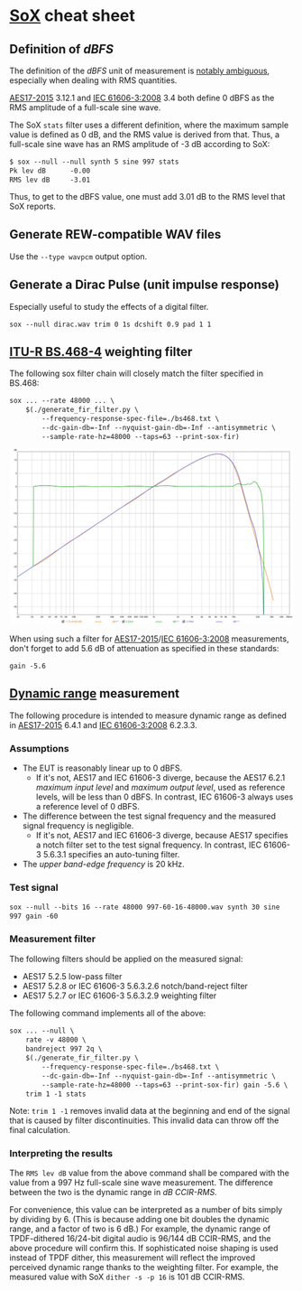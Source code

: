 # [SoX][] cheat sheet

## Definition of *dBFS*

The definition of the *dBFS* unit of measurement is [notably ambiguous][dbFS],
especially when dealing with RMS quantities.

[AES17-2015][] 3.12.1 and [IEC 61606-3:2008][] 3.4 both define 0 dBFS as the RMS
amplitude of a full-scale sine wave.

The SoX `stats` filter uses a different definition, where the maximum sample
value is defined as 0 dB, and the RMS value is derived from that. Thus, a
full-scale sine wave has an RMS amplitude of -3 dB according to SoX:

```
$ sox --null --null synth 5 sine 997 stats
Pk lev dB      -0.00
RMS lev dB     -3.01
```

Thus, to get to the dBFS value, one must add 3.01 dB to the RMS level that SoX
reports.

## Generate REW-compatible WAV files

Use the `--type wavpcm` output option.

## Generate a Dirac Pulse (unit impulse response)

Especially useful to study the effects of a digital filter.

```
sox --null dirac.wav trim 0 1s dcshift 0.9 pad 1 1
```

## [ITU-R BS.468-4][] weighting filter

The following sox filter chain will closely match the filter specified in
BS.468:

```
sox ... --rate 48000 ... \
	$(./generate_fir_filter.py \
		--frequency-response-spec-file=./bs468.txt \
		--dc-gain-db=-Inf --nyquist-gain-db=-Inf --antisymmetric \
		--sample-rate-hz=48000 --taps=63 --print-sox-fir)
```

![BS.468 filter response](bs468.png)

When using such a filter for [AES17-2015][]/[IEC 61606-3:2008][] measurements,
don't forget to add 5.6 dB of attenuation as specified in these standards:

```
gain -5.6
```

## [Dynamic range][] measurement

The following procedure is intended to measure dynamic range as defined in
[AES17-2015][] 6.4.1 and [IEC 61606-3:2008][] 6.2.3.3.

### Assumptions

- The EUT is reasonably linear up to 0 dBFS.
  - If it's not, AES17 and IEC 61606-3 diverge, because the AES17 6.2.1 *maximum
    input level* and *maximum output level*, used as reference levels, will be
	less than 0 dBFS. In contrast, IEC 61606-3 always uses a reference level of
	0 dBFS.
- The difference between the test signal frequency and the measured signal
  frequency is negligible.
  - If it's not, AES17 and IEC 61606-3 diverge, because AES17 specifies a notch
    filter set to the test signal frequency. In contrast, IEC 61606-3 5.6.3.1
	specifies an auto-tuning filter.
- The *upper band-edge frequency* is 20 kHz.

### Test signal

```
sox --null --bits 16 --rate 48000 997-60-16-48000.wav synth 30 sine 997 gain -60
```

### Measurement filter

The following filters should be applied on the measured signal:

- AES17 5.2.5 low-pass filter
- AES17 5.2.8 or IEC 61606-3 5.6.3.2.6 notch/band-reject filter
- AES17 5.2.7 or IEC 61606-3 5.6.3.2.9 weighting filter

The following command implements all of the above:

```
sox ... --null \
	rate -v 48000 \
	bandreject 997 2q \
	$(./generate_fir_filter.py \
		--frequency-response-spec-file=./bs468.txt \
		--dc-gain-db=-Inf --nyquist-gain-db=-Inf --antisymmetric \
		--sample-rate-hz=48000 --taps=63 --print-sox-fir) gain -5.6 \
	trim 1 -1 stats
```

Note: `trim 1 -1` removes invalid data at the beginning and end of the signal
that is caused by filter discontinuities. This invalid data can throw off the
final calculation.

### Interpreting the results

The `RMS lev dB` value from the above command shall be compared with the value
from a 997 Hz full-scale sine wave measurement. The difference between the two
is the dynamic range in *dB CCIR-RMS*.

For convenience, this value can be interpreted as a number of bits simply by
dividing by 6. (This is because adding one bit doubles the dynamic range, and
a factor of two is 6 dB.) For example, the dynamic range of TPDF-dithered
16/24-bit digital audio is 96/144 dB CCIR-RMS, and the above procedure will
confirm this. If sophisticated noise shaping is used instead of TPDF dither,
this measurement will reflect the improved perceived dynamic range thanks to the
weighting filter. For example, the measured value with SoX `dither -s -p 16` is
101 dB CCIR-RMS.

[AES17-2015]: http://www.aes.org/publications/standards/search.cfm?docID=21
[dbFS]: https://en.wikipedia.org/wiki/DBFS#RMS_levels
[dither]: https://en.wikipedia.org/wiki/Dither
[dynamic range]: https://en.wikipedia.org/wiki/Dynamic_range#Audio
[IEC 61606-3:2008]: https://webstore.iec.ch/publication/5666
[ITU-R BS.468-4]: https://www.itu.int/rec/R-REC-BS.468-4-198607-I
[SoX]: http://sox.sourceforge.net/
